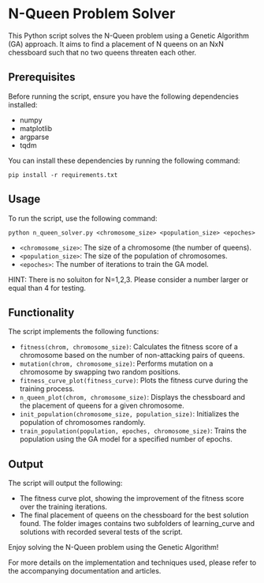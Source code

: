 # N-Queen Problem Solver

This Python script solves the N-Queen problem using a Genetic Algorithm (GA) approach. It aims to find a placement of N queens on an NxN chessboard such that no two queens threaten each other.

## Prerequisites

Before running the script, ensure you have the following dependencies installed:
- numpy
- matplotlib
- argparse
- tqdm


You can install these dependencies by running the following command:

```
pip install -r requirements.txt
```

## Usage

To run the script, use the following command:

```
python n_queen_solver.py <chromosome_size> <population_size> <epoches>
```

- `<chromosome_size>`: The size of a chromosome (the number of queens).
- `<population_size>`: The size of the population of chromosomes.
- `<epoches>`: The number of iterations to train the GA model.

HINT: There is no soluiton for N=1,2,3. Please consider a number larger or equal than 4 for testing. 

## Functionality

The script implements the following functions:

- `fitness(chrom, chromosome_size)`: Calculates the fitness score of a chromosome based on the number of non-attacking pairs of queens.
- `mutation(chrom, chromosome_size)`: Performs mutation on a chromosome by swapping two random positions.
- `fitness_curve_plot(fitness_curve)`: Plots the fitness curve during the training process.
- `n_queen_plot(chrom, chromosome_size)`: Displays the chessboard and the placement of queens for a given chromosome.
- `init_population(chromosome_size, population_size)`: Initializes the population of chromosomes randomly.
- `train_population(population, epoches, chromosome_size)`: Trains the population using the GA model for a specified number of epochs.

## Output

The script will output the following:

- The fitness curve plot, showing the improvement of the fitness score over the training iterations.
- The final placement of queens on the chessboard for the best solution found.
The folder images contains two subfolders of learning_curve and solutions with recorded several tests of the script. 

Enjoy solving the N-Queen problem using the Genetic Algorithm!

For more details on the implementation and techniques used, please refer to the accompanying documentation and articles.
